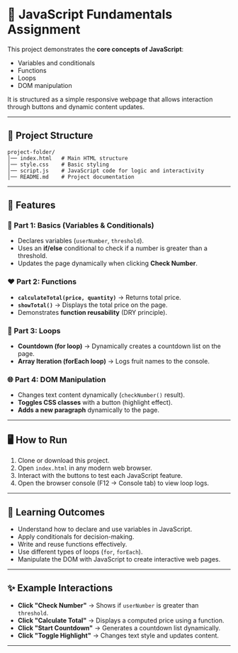 # 📘 JavaScript Fundamentals Assignment  

This project demonstrates the **core concepts of JavaScript**:  
- Variables and conditionals  
- Functions  
- Loops  
- DOM manipulation  

It is structured as a simple responsive webpage that allows interaction through buttons and dynamic content updates.  

---

## 📂 Project Structure  
```
project-folder/
│── index.html   # Main HTML structure
│── style.css    # Basic styling
│── script.js    # JavaScript code for logic and interactivity
│── README.md    # Project documentation
```

---

## 🚀 Features  

### 🎯 Part 1: Basics (Variables & Conditionals)  
- Declares variables (`userNumber`, `threshold`).  
- Uses an **if/else** conditional to check if a number is greater than a threshold.  
- Updates the page dynamically when clicking **Check Number**.  

### ❤️ Part 2: Functions  
- **`calculateTotal(price, quantity)`** → Returns total price.  
- **`showTotal()`** → Displays the total price on the page.  
- Demonstrates **function reusability** (DRY principle).  

### 🔁 Part 3: Loops  
- **Countdown (for loop)** → Dynamically creates a countdown list on the page.  
- **Array Iteration (forEach loop)** → Logs fruit names to the console.  

### 🌐 Part 4: DOM Manipulation  
- Changes text content dynamically (`checkNumber()` result).  
- **Toggles CSS classes** with a button (highlight effect).  
- **Adds a new paragraph** dynamically to the page.  

---

## 🖥️ How to Run  
1. Clone or download this project.  
2. Open `index.html` in any modern web browser.  
3. Interact with the buttons to test each JavaScript feature.  
4. Open the browser console (F12 → Console tab) to view loop logs.  

---

## 📖 Learning Outcomes  
- Understand how to declare and use variables in JavaScript.  
- Apply conditionals for decision-making.  
- Write and reuse functions effectively.  
- Use different types of loops (`for`, `forEach`).  
- Manipulate the DOM with JavaScript to create interactive web pages.  

---

## ✨ Example Interactions  
- **Click "Check Number"** → Shows if `userNumber` is greater than `threshold`.  
- **Click "Calculate Total"** → Displays a computed price using a function.  
- **Click "Start Countdown"** → Generates a countdown list dynamically.  
- **Click "Toggle Highlight"** → Changes text style and updates content.  

---
